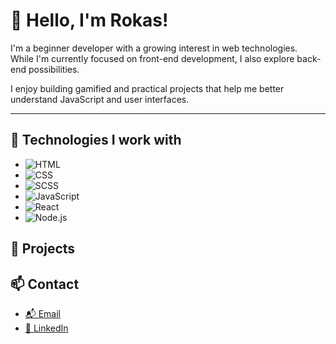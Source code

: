 # 👋 Hello, I'm Rokas!

I'm a beginner developer with a growing interest in web technologies.  
While I'm currently focused on front-end development, I also explore back-end possibilities.

I enjoy building gamified and practical projects that help me better understand JavaScript and user interfaces.

---

## 🔧 Technologies I work with

- ![HTML](https://img.shields.io/badge/-HTML5-E34F26?logo=html5&logoColor=white)
- ![CSS](https://img.shields.io/badge/-CSS3-1572B6?logo=css3&logoColor=white)
- ![SCSS](https://img.shields.io/badge/-SCSS-CC6699?logo=sass&logoColor=white)
- ![JavaScript](https://img.shields.io/badge/-JavaScript-F7DF1E?logo=javascript&logoColor=black)
- ![React](https://img.shields.io/badge/-React-61DAFB?logo=react&logoColor=black)
- ![Node.js](https://img.shields.io/badge/-Node.js-339933?logo=nodedotjs&logoColor=white)

## 🚀 Projects


## 📫 Contact

- [📬 Email](mailto:rokas.sturma@gmail.com)
- [💼 LinkedIn](linkedin.com/in/rokas-šturma-659931367)
